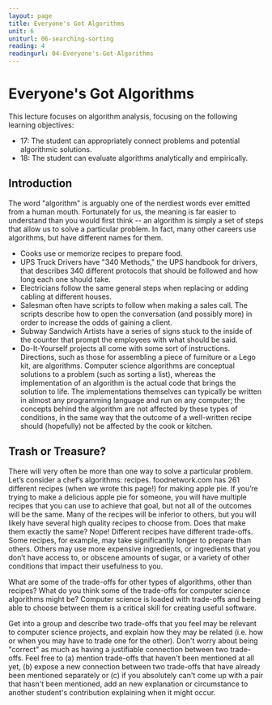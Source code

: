 ```yaml
---
layout: page
title: Everyone's Got Algorithms
unit: 6
uniturl: 06-searching-sorting
reading: 4
readingurl: 04-Everyone's-Got-Algorithms
---
```


Everyone's Got Algorithms
==================
This lecture focuses on algorithm analysis, focusing on the following learning objectives:

 * 17: The student can appropriately connect problems and potential algorithmic solutions.
 * 18: The student can evaluate algorithms analytically and empirically.
 
 Introduction
------------
The word "algorithm" is arguably one of the nerdiest words ever emitted from a human mouth. Fortunately for us, the meaning is far easier to understand than you would first think -- an algorithm is simply a set of steps that allow us to solve a particular problem. In fact, many other careers use algorithms, but have different names for them. 
* Cooks use or memorize recipes to prepare food.
* UPS Truck Drivers have "340 Methods," the UPS handbook for drivers, that describes 340 different protocols that should be followed and how long each one should take.
* Electricians follow the same general steps when replacing or adding cabling at different houses.
* Salesman often have scripts to follow when making a sales call. The scripts describe how to open the conversation (and possibly more) in order to increase the odds of gaining a client.
* Subway Sandwich Artists have a series of signs stuck to the inside of the counter that prompt the employees with what should be said.
* Do-It-Yourself projects all come with some sort of instructions. Directions, such as those for assembling a piece of furniture or a Lego kit, are algorithms.
Computer science algorithms are conceptual solutions to a problem (such as sorting a list), whereas the implementation of an algorithm is the actual code that brings the solution to life. The implementations themselves can typically be written in almost any programming language and run on any computer; the concepts behind the algorithm are not affected by these types of conditions, in the same way that the outcome of a well-written recipe should (hopefully) not be affected by the cook or kitchen.

Trash or Treasure?
------------
There will very often be more than one way to solve a particular problem. Let’s consider a chef’s algorithms: recipes. foodnetwork.com has 261 different recipes (when we wrote this page!) for making apple pie. If you’re trying to make a delicious apple pie for someone, you will have multiple recipes that you can use to achieve that goal, but not all of the outcomes will be the same. Many of the recipes will be inferior to others, but you will likely have several high quality recipes to choose from. Does that make them exactly the same? Nope! Different recipes have different trade-offs. Some recipes, for example, may take significantly longer to prepare than others. Others may use more expensive ingredients, or ingredients that you don’t have access to, or obscene amounts of sugar, or a variety of other conditions that impact their usefulness to you. 

What are some of the trade-offs for other types of algorithms, other than recipes? What do you think some of the trade-offs for computer science algorithms might be? Computer science is loaded with trade-offs and being able to choose between them is a critical skill for creating useful software. 

Get into a group and describe two trade-offs that you feel may be relevant to computer science projects, and explain how they may be related (i.e. how or when you may have to trade one for the other). Don't worry about being "correct" as much as having a justifiable connection between two trade-offs. Feel free to (a) mention trade-offs that haven't been mentioned at all yet, (b) expose a new connection between two trade-offs that have already been mentioned separately or (c) if you absolutely can't come up with a pair that hasn't been mentioned, add an new explanation or circumstance to another student's contribution explaining when it might occur.

